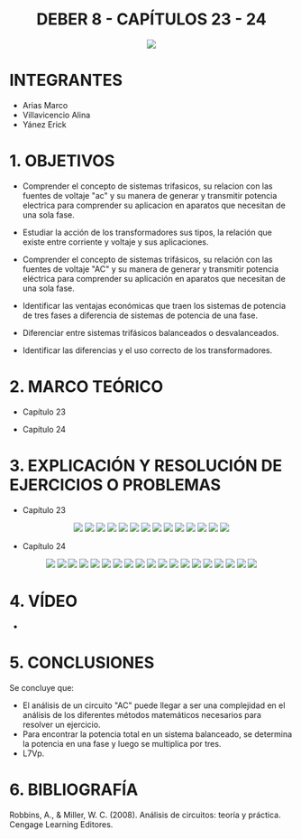 <div align="center">

# DEBER 8 - CAPÍTULOS 23 - 24
  
![](https://github.com/erickyanez1/IMAGENES-DEBER-1/blob/main/espe.png) 

</div>

# **INTEGRANTES**

- Arias Marco
- Villavicencio Alina
- Yánez Erick


# **1. OBJETIVOS**

  - Comprender el concepto de sistemas trifasicos, su relacion con las fuentes de voltaje "ac" y su manera de generar y transmitir potencia electrica para comprender su aplicacion en aparatos que necesitan de una sola fase.


  - Estudiar la acción de los transformadores sus tipos, la relación que existe entre corriente y voltaje y sus aplicaciones.
  - Comprender el concepto de sistemas trifásicos, su relación con las fuentes de voltaje "AC" y su manera de generar y transmitir potencia eléctrica para comprender su aplicación en aparatos que necesitan de una sola fase.
  - Identificar las ventajas económicas que traen los sistemas de potencia de tres fases a diferencia de sistemas de potencia de una fase.
  - Diferenciar entre sistemas trifásicos balanceados o desvalanceados.
  - Identificar las diferencias y el uso correcto de los transformadores.
  
# **2. MARCO TEÓRICO**

- Capítulo 23
<div align="center">



</div>


- Capítulo 24
<div align="center">


  
</div>




# **3. EXPLICACIÓN Y RESOLUCIÓN DE EJERCICIOS O PROBLEMAS**

- Capítulo 23
<div align="center">

![](https://github.com/erickyanez1/DEBER9/blob/main/IMG/1.PNG)
![](https://github.com/erickyanez1/DEBER9/blob/main/IMG/3-1.PNG)
![](https://github.com/erickyanez1/DEBER9/blob/main/IMG/3-2.PNG)
![](https://github.com/erickyanez1/DEBER9/blob/main/IMG/3-3.PNG)
![](https://github.com/erickyanez1/DEBER9/blob/main/IMG/7-1.PNG)
![](https://github.com/erickyanez1/DEBER9/blob/main/IMG/7-2.PNG)
![](https://github.com/erickyanez1/DEBER9/blob/main/IMG/9.PNG)
![](https://github.com/erickyanez1/DEBER9/blob/main/IMG/9-2.PNG)
![](https://github.com/erickyanez1/DEBER9/blob/main/IMG/13.PNG)
![](https://github.com/erickyanez1/DEBER9/blob/main/IMG/17.png)
![](https://github.com/erickyanez1/DEBER9/blob/main/IMG/19-21.png)
![](https://github.com/erickyanez1/DEBER9/blob/main/IMG/23-25.png)
![](https://github.com/erickyanez1/DEBER9/blob/main/IMG/27.png)
![](https://github.com/erickyanez1/DEBER9/blob/main/IMG/29-31.png)


</div>

- Capítulo 24
<div align="center">

![](https://github.com/erickyanez1/DEBER9/blob/main/IMG/Ejercicios_Cap24_P1.jpg)
![](https://github.com/erickyanez1/DEBER9/blob/main/IMG/Ejercicios_Cap24_P2.jpg)
![](https://github.com/erickyanez1/DEBER9/blob/main/IMG/Ejercicios_Cap24_P3.jpg)
![](https://github.com/erickyanez1/DEBER9/blob/main/IMG/Ejercicios_Cap24_P4.jpg)
![](https://github.com/erickyanez1/DEBER9/blob/main/IMG/Ejercicios_Cap24_P5.jpg)
![](https://github.com/erickyanez1/DEBER9/blob/main/IMG/Ejercicios_Cap24_P6.jpg)
![](https://github.com/erickyanez1/DEBER9/blob/main/IMG/Ejercicios_Cap24_P7.jpg)
![](https://github.com/erickyanez1/DEBER9/blob/main/IMG/Ejercicios_Cap24_P8.jpg)
![](https://github.com/erickyanez1/DEBER9/blob/main/IMG/Ejercicios_Cap24_P9.jpg)
![](https://github.com/erickyanez1/DEBER9/blob/main/IMG/Ejercicios_Cap24_P10.jpg)
![](https://github.com/erickyanez1/DEBER9/blob/main/IMG/Ejercicios_Cap24_P11.jpg)
![](https://github.com/erickyanez1/DEBER9/blob/main/IMG/Ejercicios_Cap24_P12.jpg)
![](https://github.com/erickyanez1/DEBER9/blob/main/IMG/Ejercicios_Cap24_P13.jpg)
![](https://github.com/erickyanez1/DEBER9/blob/main/IMG/Ejercicios_Cap24_P14.jpg)
![](https://github.com/erickyanez1/DEBER9/blob/main/IMG/Ejercicios_Cap24_P15.jpg)
![](https://github.com/erickyanez1/DEBER9/blob/main/IMG/Ejercicios_Cap24_P16.jpg)
![](https://github.com/erickyanez1/DEBER9/blob/main/IMG/Ejercicios_Cap24_P17.jpg)
![](https://github.com/erickyanez1/DEBER9/blob/main/IMG/Ejercicios_Cap24_P18.jpg)
![](https://github.com/erickyanez1/DEBER9/blob/main/IMG/Ejercicios_Cap24_P19.jpg)
  
</div>

# **4. VÍDEO**

- 

# **5. CONCLUSIONES**

Se concluye que:

- El análisis de un circuito "AC" puede llegar a ser una complejidad en el análisis de los diferentes métodos matemáticos necesarios para resolver un ejercicio.
- Para encontrar la potencia total en un sistema balanceado, se determina la potencia en una fase y luego se multiplica por tres.
- L7Vp.


# **6. BIBLIOGRAFÍA**

Robbins, A., & Miller, W. C. (2008). Análisis de circuitos: teoría y práctica. Cengage Learning Editores.
